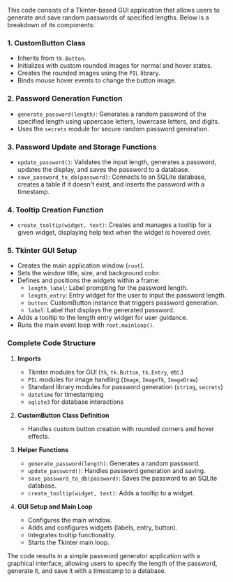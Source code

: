 This code consists of a Tkinter-based GUI application that allows users to generate and save random passwords of specified lengths. Below is a breakdown of its components:

### 1. **CustomButton Class**
   - Inherits from `tk.Button`.
   - Initializes with custom rounded images for normal and hover states.
   - Creates the rounded images using the `PIL` library.
   - Binds mouse hover events to change the button image.

### 2. **Password Generation Function**
   - `generate_password(length)`: Generates a random password of the specified length using uppercase letters, lowercase letters, and digits.
   - Uses the `secrets` module for secure random password generation.

### 3. **Password Update and Storage Functions**
   - `update_password()`: Validates the input length, generates a password, updates the display, and saves the password to a database.
   - `save_password_to_db(password)`: Connects to an SQLite database, creates a table if it doesn't exist, and inserts the password with a timestamp.

### 4. **Tooltip Creation Function**
   - `create_tooltip(widget, text)`: Creates and manages a tooltip for a given widget, displaying help text when the widget is hovered over.

### 5. **Tkinter GUI Setup**
   - Creates the main application window (`root`).
   - Sets the window title, size, and background color.
   - Defines and positions the widgets within a frame:
     - `length_label`: Label prompting for the password length.
     - `length_entry`: Entry widget for the user to input the password length.
     - `button`: CustomButton instance that triggers password generation.
     - `label`: Label that displays the generated password.
   - Adds a tooltip to the length entry widget for user guidance.
   - Runs the main event loop with `root.mainloop()`.

### Complete Code Structure
1. **Imports**
   - Tkinter modules for GUI (`tk`, `tk.Button`, `tk.Entry`, etc.)
   - `PIL` modules for image handling (`Image`, `ImageTk`, `ImageDraw`)
   - Standard library modules for password generation (`string`, `secrets`)
   - `datetime` for timestamping
   - `sqlite3` for database interactions

2. **CustomButton Class Definition**
   - Handles custom button creation with rounded corners and hover effects.

3. **Helper Functions**
   - `generate_password(length)`: Generates a random password.
   - `update_password()`: Handles password generation and saving.
   - `save_password_to_db(password)`: Saves the password to an SQLite database.
   - `create_tooltip(widget, text)`: Adds a tooltip to a widget.

4. **GUI Setup and Main Loop**
   - Configures the main window.
   - Adds and configures widgets (labels, entry, button).
   - Integrates tooltip functionality.
   - Starts the Tkinter main loop.

The code results in a simple password generator application with a graphical interface, allowing users to specify the length of the password, generate it, and save it with a timestamp to a database.
